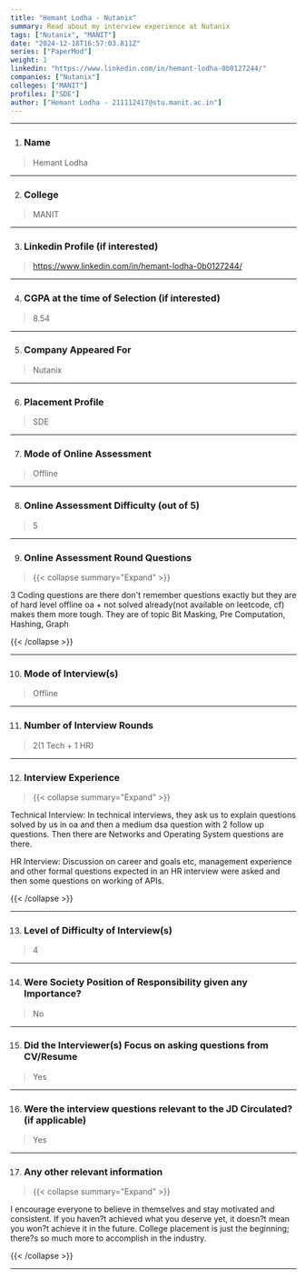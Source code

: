 ```yaml
---
title: "Hemant Lodha - Nutanix"
summary: Read about my interview experience at Nutanix
tags: ["Nutanix", "MANIT"]
date: "2024-12-18T16:57:03.811Z"
series: ["PaperMod"]
weight: 1
linkedin: "https://www.linkedin.com/in/hemant-lodha-0b0127244/"
companies: ["Nutanix"]
colleges: ["MANIT"]
profiles: ["SDE"]
author: ["Hemant Lodha - 211112417@stu.manit.ac.in"]
---
```

---
1. ### Name

> Hemant Lodha

---

2. ### College

> MANIT

---

3. ### Linkedin Profile (if interested)

> https://www.linkedin.com/in/hemant-lodha-0b0127244/

---

4. ### CGPA at the time of Selection (if interested) 

> 8.54

---

5. ### Company Appeared For

> Nutanix

---

6. ### Placement Profile

> SDE

---

7. ### Mode of Online Assessment

> Offline

---

8. ### Online Assessment Difficulty (out of 5)

> 5

---

9. ### Online Assessment Round Questions

> {{< collapse summary="Expand" >}}

3 Coding questions are there don't remember questions exactly but they are of hard level offline oa + not solved already(not available on leetcode, cf) makes them more tough.
They are of topic Bit Masking, Pre Computation, Hashing, Graph

{{< /collapse >}}

---

10. ### Mode of Interview(s)

> Offline

---

11. ### Number of Interview Rounds

> 2(1 Tech + 1 HR)

---

12. ### Interview Experience

> {{< collapse summary="Expand" >}}

Technical Interview: In technical interviews, they ask us to explain questions solved by us in oa and then a medium dsa question with 2 follow up questions. Then there are Networks and Operating System questions are there.

HR Interview: Discussion on career and goals etc, management experience and other formal questions expected in an HR interview were asked and then some questions on working of APIs.

{{< /collapse >}}

---

13. ### Level of Difficulty of Interview(s)

> 4

---

14. ### Were Society Position of Responsibility given any Importance?

> No

---

15. ### Did the Interviewer(s) Focus on asking questions from CV/Resume

> Yes

---

16. ### Were the interview questions relevant to the JD Circulated? (if applicable)

> Yes

---

17. ### Any other relevant information

> {{< collapse summary="Expand" >}}

I encourage everyone to believe in themselves and stay motivated and consistent. If you haven?t achieved what you deserve yet, it doesn?t mean you won?t achieve it in the future. College placement is just the beginning; there?s so much more to accomplish in the industry.

{{< /collapse >}}

---

